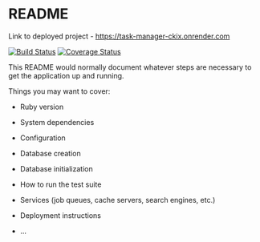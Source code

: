# README


Link to deployed project - https://task-manager-ckix.onrender.com


[![Build Status](https://img.shields.io/endpoint.svg?url=https%3A%2F%2Factions-badge.atrox.dev%2FCrsPet%2FTaskManager%2Fbadge%3Fref%3Ddevelop&style=flat)](https://actions-badge.atrox.dev/CrsPet/TaskManager/goto?ref=develop)
[![Coverage Status](https://coveralls.io/repos/github/CrsPet/TaskManager/badge.svg?branch=develop)](https://coveralls.io/github/CrsPet/TaskManager?branch=develop)

This README would normally document whatever steps are necessary to get the
application up and running.

Things you may want to cover:

* Ruby version

* System dependencies

* Configuration

* Database creation

* Database initialization

* How to run the test suite

* Services (job queues, cache servers, search engines, etc.)

* Deployment instructions

* ...
